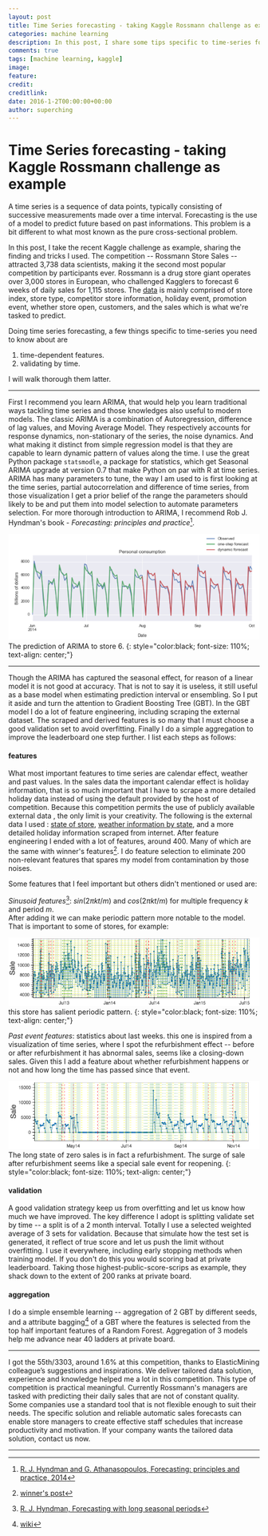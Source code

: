 ```yaml
---
layout: post
title: Time Series forecasting - taking Kaggle Rossmann challenge as example
categories: machine learning
description: In this post, I share some tips specific to time-series forecasting and the experience using those tips in Rossmann-store-sales dataset. Though they are something pieces-and-bits, without them could not your gorgeous machine learning algorithm unleash the true power.
comments: true
tags: [machine learning, kaggle]
image:
feature:
credit:
creditlink:
date: 2016-1-2T00:00:00+00:00
author: superching
---
```

# Time Series forecasting - taking Kaggle Rossmann challenge as example
A time series is a sequence of data points, typically consisting of successive measurements made over a time interval. Forecasting is the use of a model to predict future based on past informations. This problem is a bit different to what most known as the pure cross-sectional problem.  

In this post, I take the recent Kaggle challenge as example, sharing the finding and tricks I used. The competition -- Rossmann Store Sales -- attracted 3,738 data scientists, making it the second most popular competition by participants ever. Rossmann is a drug store giant operates over 3,000 stores in European, who challenged Kagglers to forecast 6 weeks of daily sales for 1,115 stores. The [data](https://www.kaggle.com/c/rossmann-store-sales/data) is mainly comprised of store index, store type, competitor store information, holiday event, promotion event, whether store open, customers, and the sales which is what we're tasked to predict.

Doing time series forecasting, a few things specific to time-series you need to know about are

1. time-dependent features.
2. validating by time.

I will walk thorough them latter.  

---
First I recommend you learn ARIMA, that would help you learn traditional ways tackling time series and those knowledges also useful to modern models. The classic ARIMA is a combination of Autoregression, difference of lag values, and Moving Average Model. They respectively accounts for response dynamics, non-stationary of the series, the noise dynamics. And what making it distinct from simple regression model is that they are capable to learn dynamic pattern of values along the time.
I use the great Python package `statsmodle`, a package for statistics, which get Seasonal ARIMA upgrade at version 0.7 that make Python on par with R at time series. ARIMA has many parameters to tune, the way I am used to is first looking at the time series, partial autocorrelation and difference of time series, from those visualization I get a prior belief of the range the parameters should likely to be and put them into model selection to automate parameters selection. For more thorough introduction to ARIMA, I recommend Rob J. Hyndman's book - *Forecasting: principles and practice*[^1].

![arima](/img/blog/wayne/arima.png)
The prediction of ARIMA to store 6.
{: style="color:black; font-size: 110%; text-align: center;"}

---
Though the ARIMA has captured the seasonal effect, for reason of a linear model it is not good at accuracy. That is not to say it is useless, it still useful as a base model when estimating prediction interval or ensembling. So I put it aside and turn the attention to Gradient Boosting Tree (GBT). In the GBT model I do a lot of feature engineering, including scraping the external dataset. The scraped and derived features is so many that I must choose a good validation set to avoid overfitting. Finally I do a simple aggregation to improve the leaderboard one step further. I list each steps as follows:  

#### features
What most important features to time series are calendar effect, weather and past values. In the sales data the important calendar effect is holiday information, that is so much important that I have to scrape a more detailed holiday data instead of using the default provided by the host of competition. Because this competition permits the use of publicly available external data , the only limit is your creativity. The following is the external data I used : [state of store](https://www.kaggle.com/c/rossmann-store-sales/forums/t/17048/putting-stores-on-the-map), [weather information by state](https://www.kaggle.com/c/rossmann-store-sales/forums/t/17058/weather-at-berlin-us-airport/97075#post97075), and a more detailed holiday information scraped from internet. After feature engineering I ended with a lot of features, around 400. Many of which are the same with winner's features[^3]. I do feature selection to eliminate 200 non-relevant features that spares my model from contamination by those noises.

Some features that I feel important but others didn't mentioned or used are:

*Sinusoid features*[^2]: $sin(2πkt/m)$ and $cos(2πkt/m)$ for multiple frequency $k$ and period $m$.  
After adding it we can make periodic pattern more notable to the model. That is important to some of stores, for example:

![periodic](/img/blog/wayne/periodic_store.png)
this store has salient periodic pattern.
{: style="color:black; font-size: 110%; text-align: center;"}

*Past event features*: statistics about last weeks.
this one is inspired from a visualization of time series, where I spot the refurbishment effect -- before or after refurbishment it has abnormal sales, seems like a closing-down sales. Given this I add a feature about whether refurbishment happens or not and how long the time has passed since that event.

![refurbish](/img/blog/wayne/refurbish.png)
The long state of zero sales is in fact a refurbishment. The surge of sale after refurbishment seems like a special sale event for reopening.
{: style="color:black; font-size: 110%; text-align: center;"}

#### validation
A good validation strategy keep us from overfitting and let us know how much we have improved. The key difference I adopt is splitting validate set by time -- a split is of a 2 month interval. Totally I use a selected weighted average of 3 sets for validation. Because that simulate how the test set is generated, it reflect of true score and let us push the limit without overfitting. I use it everywhere, including early stopping methods when training model. If you don't do this you would scoring bad at private leaderboard. Taking those highest-public-score-scrips as example, they shack down to the extent of 200 ranks at private board.

#### aggregation
I do a simple ensemble learning -- aggregation of 2 GBT by different seeds, and a attribute bagging[^4] of a GBT where the features is selected from the top half important features of a Random Forest. Aggregation of 3 models help me advance near 40 ladders at private board.

---
I got the 55th/3303, around 1.6% at this competition, thanks to ElasticMining colleague’s suggestions and inspirations. We deliver tailored data solution, experience and knowledge helped me a lot in this competition. This type of competition is practical meaningful. Currently Rossmann's managers are tasked with predicting their daily sales that are not of constant quality. Some companies use a standard tool that is not flexible enough to suit their needs. The specific solution and reliable automatic sales forecasts can enable store managers to create effective staff schedules that increase productivity and motivation. If your company wants the tailored data solution, contact us now.

---
[^1]: [R. J. Hyndman and G. Athanasopoulos, Forecasting: principles and practice, 2014](https://www.otexts.org/book/fpp)
[^2]: [R. J. Hyndman, Forecasting with long seasonal periods](http://robjhyndman.com/hyndsight/longseasonality/)
[^3]: [winner's post](https://www.kaggle.com/c/rossmann-store-sales/forums/t/17896/share-your-solution/101318#post101318)
[^4]: [wiki](https://en.wikipedia.org/wiki/Random_subspace_method)
